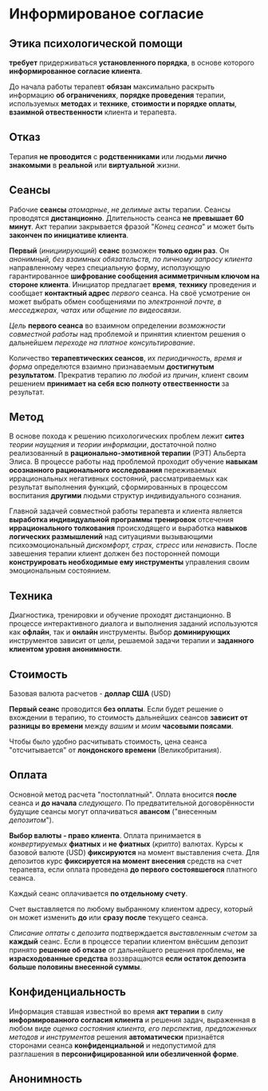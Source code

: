# Информированое согласие

## Этика психологической помощи

**требует** придерживаться **установленного порядка**,  в основе которого **информированное согласие клиента**.

До начала работы терапевт **обязан** максимально раскрыть информацию **об ограничениях**, **порядке проведения** терапии, используемых **методах** и **технике**, **стоимости и порядке оплаты**, **взаимной отвественности** клиента и терапевта.

## Отказ

Терапия **не проводится** с **родственниками** или людьми **лично знакомыми** в **реальной** или **виртуальной** жизни.

## Сеансы

Рабочие **сеансы** _атомарные_, _не делимые_ акты терапии. Сеансы проводятся **дистанционно**. Длительность сеанса **не превышает 60 минут**. Акт терапии закрывается фразой "*Конец сеанса*" и может быть **закончен по инициативе клиента**. 

**Первый** (_инициирующий_) **сеанс** возможен **только один раз**. Он _анонимный, без взаимных обязательств, по личному запросу клиента_ направленному через специальную форму, исползующую гарантированное **шифрование сообщения асимметричным ключом на стороне клиента**. Инициатор предлагает **время**, **технику** проведения и сообщает **контактный адрес** _первого_ сеанса. На своё усмотрение он может выбрать обмен сообщениями по _электронной почте, в месседжерах, чатах или общение по видеосвязи_.

_Цель_ **первого сеанса** во взаимном определении _возможности совместной работы_ над проблемой и принятия клиентом решения о дальнейшем _переходе на платное консультирование_.

Количество **терапевтических сеансов**, их _периодичность, время и форма_ определются взаимно признаваемым **достигнутым результатом**. Прекратив терапию _по любой из причин_, клиент своим решением **принимает на себя всю полноту отвественности** за результат. 

## Метод

В основе похода к решению психологических проблем лежит **ситез** _теории наущения_ и _теории информации_, достаточной полно реализованный в **рационально-эмотивной терапии** (РЭТ) Альберта Элиса. В процессе работы над проблемой проходит обучение **навыкам осознанного рационального исследования** переживаемых иррациональных негативных состояний, рассматриваемых как результат выполнения функций, сформированных в процессом воспитания **другими** людьми структур индивидуального сознания.

Главной задачей совместной работы терапевта и клиента является **выработка индивидуальной программы тренировок** отсечения **иррационального толкования** происходящего и выработка **навыков логических размышлений** над ситуациями вызывающими психоэмоциональный _дискомфорт, страх, стресс_ или _ненависть_. После завешения терапии клиент должен без посторонней помощи **конструировать необходимые ему инструменты** управления своим эмоциональным состоянием.

## Техника

Диагностика, тренировки и обучение проходят дистанционно. В процессе интерактивного диалога и выполнения заданий используются как **офлайн**, так и **онлайн** инструменты. Выбор **доминирующих** инструментов зависит от цели, решаемой задачи терапии и **заданного клиентом уровня анонимности**.

## Стоимость

Базовая валюта расчетов - **доллар США** (USD) 

**Первый сеанс** проводится **без оплаты**. Если будет решение о вхождении в терапию, то стоимость дальнейших сеансов **зависит от разницы во времени** между _вашим_ и _моим_ **часовыми поясами**.

Чтобы было удобно расчитывать стоимость, цена сеанса "отсчитывается" от **лондонского времени** (Великобритания).

## Оплата

Основной метод расчета "постоплатный". Оплата вносится **после** сеанса и **до начала** _следующего_. По предватительной договорённости будущие сеансы могут оплачиваться **авансом** ("внесенным _депозитом_").

**Выбор валюты - право клиента**. Оплата принимается в _конвертируемых_ **фиатных** и **не фиатных** (_крипто_) валютах. Курсы к базовой валюте (USD) **фиксируются** на момент выставления счета. Для депозитов курс **фиксируется на момент внесения** средств на счет терапевта, если оплата проведена **до первого состоявшегося** платного сеанса.

Каждый сеанс оплачивается **по отдельному счету**.  

Счет выставляется по любому выбранному клиентом адресу, который он может изменить **до** или **сразу после** текущего сеанса.

*Списание оптаты* с _депозита_ подтверждается _выставленным счетом_ за **каждый** сеанс. Если в процессе терапии клиентом внёсшим депозит принято **решение об отказе** от дальнейшего решения проблемы, **не израсходованные средства** воззвращаются **если остаток депозита больше половины внесенной суммы**.

## Конфиденциальность

Информация ставшая известной во время **акт терапии** в силу **информированного согласия клиента** и решения задач, выраженная в любом виде *оценка состояния клиента, его перспектив, предложенных методов и инструментов* решения **автоматически** признаётся сторонами сеанса **конфиденциальной** и недопустимой для разглашения в **персонифицированной или обезличенной форме**.  

## Анонимность



